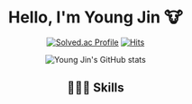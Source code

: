 
<div align='center'>
  
# Hello, I'm Young Jin 🐮

[![Solved.ac Profile](http://mazassumnida.wtf/api/v2/generate_badge?boj=god966)](https://solved.ac/god966/)
[![Hits](https://hits.seeyoufarm.com/api/count/incr/badge.svg?url=https%3A%2F%2Fgithub.com%2Fyoungjin-korea&count_bg=%233B9BD0&title_bg=%232A5057&icon=github.svg&icon_color=%23E7E7E7&title=hits&edge_flat=false)](https://hits.seeyoufarm.com)



![Young Jin's GitHub stats](https://github-readme-stats.vercel.app/api?username=youngjin-korea&theme=dark&show_icons=true)

##  🧑🏻‍💻 Skills

</div>
